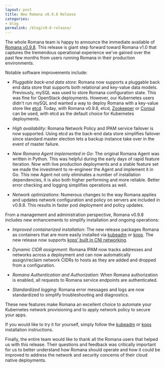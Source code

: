 ```yaml
---
layout: post
title: New Romana v0.9.8 Release
categories:
- blog
permalink: /blog/v9-8-release/
---
```


The whole Romana team is happy to announce the immediate available of [Romana v0.9.8](https://github.com/romana/romana).  This release is giant step forward toward Romana v1.0 that captures the tremendous operational experience we've gained over the past few months from users running Romana in their production environments.


Notable software improvements include:

* *Pluggable back-end data store*:  Romana now supports a pluggable back end data store that supports both relational and key-value data models. Previously, mySQL was used to store Romana configuration state. This was fine for OpenStack deployments. However, our Kubernetes users didn't run mySQL and wanted a way to deploy Romana with a key-value store like [etcd](https://github.com/coreos/etcd). Today, with Romana v0.9.8, etcd, [Zookeeper](https://zookeeper.apache.org/) or [Consul](https://www.consul.io/) can be used, with etcd as the default choice for Kubernetes deployments.

* *High availability*: Romana Network Policy and IPAM service failover is now supported. Using etcd as the back-end data store simplifies failover since standard master election lets a backup instance take over in the event of master failure.


* *New Romana Agent implemented in Go*: The original Romana Agent was written in Python. This was helpful during the early days of rapid feature iteration. Now with live production deployments and a stable feature set we made the investment to re-engineer the Agent and implement it in Go. This new Agent not only eliminates a number of installation dependencies, it is also both higher performing and more reliable. Better error checking and logging simplifies operations as well.

* *Network optimizations*: Numerous changes to the way Romana applies and updates network configuration and policy on servers are included in v0.9.8. This results in faster pod deployment and policy updates.

From a management and administration perspective, Romana v0.9.8 includes new enhancements to simplify installation and ongoing operations:

* *Improved containerized installation*: The new release packages Romana as containers that are more easily installed via [kubeadm](https://kubernetes.io/docs/getting-started-guides/kubeadm/) or [kops](https://kubernetes.io/docs/getting-started-guides/kops/). The new release now supports [kops' built in CNI networking](https://github.com/kubernetes/kops/blob/master/docs/networking.md#supported-cni-networking).

* *Dynamic CIDR assignment*: Romana IPAM now tracks addresses and networks across a deployment and can now automatically assign/reclaim network CIDRs to hosts as they are added and dropped from a configuration.

* *Romana Authentication and Authorization*: When Romana authorization is enabled, all requests to Romana service endpoints are authenticated.

* *Standardized logging*: Romana error messages and logs are now standardized to simplify troubleshooting and diagnostics.

These new features make Romana an excellent choice to automate your Kubernetes network provisioning and to apply network policy to secure your apps. 

If you would like to try it for yourself, simply follow the 
[kubeadm](https://kubernetes.io/docs/getting-started-guides/kubeadm/) or [kops](https://kubernetes.io/docs/getting-started-guides/kops/) 
installation instructions.

Finally, the entire team would like to thank all the Romana users that helped us with this release. Their questions and feedback was critically important for us to better understand how Romana should operate and how it could be improved to address the network and security concerns of their cloud native deployments.
